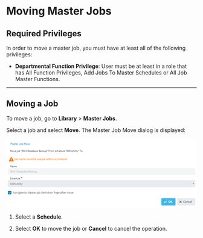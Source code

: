 # Moving Master Jobs

## Required Privileges

In order to move a master job, you must have at least all of the following privileges:

- **Departmental Function Privilege**: User must be at least in a role
  that has All Function Privileges, Add Jobs To Master Schedules or All Job Master Functions.

---

## Moving a Job

To move a job, go to **Library** > **Master Jobs**.

Select a job and select **Move**. The Master Job Move dialog is displayed:

![Master Job Move](../../../../../Resources/Images/SM/Library/MasterJobs/master-jobs-move.png "Master Job Move")

1. Select a **Schedule**.

1. Select **OK** to move the job or **Cancel** to cancel the operation.
